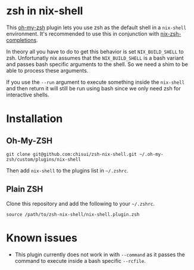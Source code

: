 
# zsh in nix-shell

This [oh-my-zsh](https://github.com/robbyrussell/oh-my-zsh/) plugin lets you use zsh as the default shell in a `nix-shell` environment. It's recommended to use this in conjunction with [nix-zsh-completions](https://github.com/spwhitt/nix-zsh-completions).

In theory all you have to do to get this behavior is set `NIX_BUILD_SHELL` to zsh. Unfortunatly nix assumes that the `NIX_BUILD_SHELL` is a bash variant and passes bash specific arguments to the shell. So we need a shim to be able to process these arguments.

If you use the `--run` argument to execute something inside the `nix-shell` and then return it will still be run using bash since we only need zsh for interactive shells.

# Installation

## Oh-My-ZSH

    git clone git@github.com:chisui/zsh-nix-shell.git ~/.oh-my-zsh/custom/plugins/nix-shell

Then add `nix-shell` to the plugins list in `~/.zshrc`.

## Plain ZSH

Clone this repository and add the following to your `~/.zshrc`.

    source /path/to/zsh-nix-shell/nix-shell.plugin.zsh

# Known issues

- This plugin currently does not work in with `--command` as it passes the command to execute inside a bash specific `--rcfile`.


